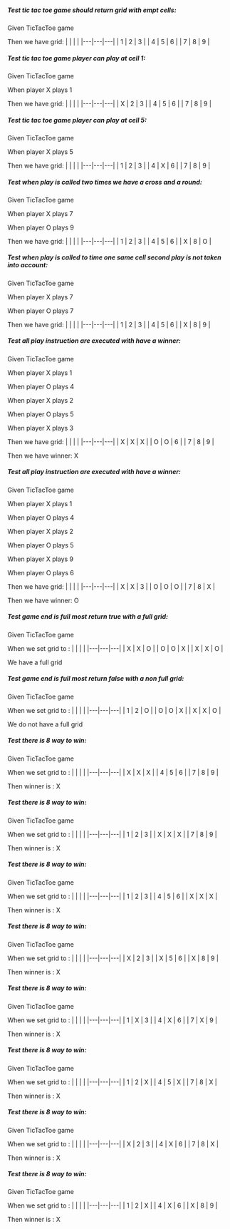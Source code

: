 ##### Test tic tac toe game should return grid with empt cells:

Given TicTacToe game

Then we have grid:
| | | |
|---|---|---|
| 1 | 2 | 3 |
| 4 | 5 | 6 |
| 7 | 8 | 9 |


##### Test tic tac toe game player can play at cell 1:

Given TicTacToe game

When player X plays 1

Then we have grid:
| | | |
|---|---|---|
| X | 2 | 3 |
| 4 | 5 | 6 |
| 7 | 8 | 9 |


##### Test tic tac toe game player can play at cell 5:

Given TicTacToe game

When player X plays 5

Then we have grid:
| | | |
|---|---|---|
| 1 | 2 | 3 |
| 4 | X | 6 |
| 7 | 8 | 9 |


##### Test when play is called two times we have a cross and a round:

Given TicTacToe game

When player X plays 7

When player O plays 9

Then we have grid:
| | | |
|---|---|---|
| 1 | 2 | 3 |
| 4 | 5 | 6 |
| X | 8 | O |


##### Test when play is called to time one same cell second play is not taken into account:

Given TicTacToe game

When player X plays 7

When player O plays 7

Then we have grid:
| | | |
|---|---|---|
| 1 | 2 | 3 |
| 4 | 5 | 6 |
| X | 8 | 9 |


##### Test all play instruction are executed with have a winner:

Given TicTacToe game

When player X plays 1

When player O plays 4

When player X plays 2

When player O plays 5

When player X plays 3

Then we have grid:
| | | |
|---|---|---|
| X | X | X |
| O | O | 6 |
| 7 | 8 | 9 |


Then we have winner: X

##### Test all play instruction are executed with have a winner:

Given TicTacToe game

When player X plays 1

When player O plays 4

When player X plays 2

When player O plays 5

When player X plays 9

When player O plays 6

Then we have grid:
| | | |
|---|---|---|
| X | X | 3 |
| O | O | O |
| 7 | 8 | X |


Then we have winner: O

##### Test game end is full most return true with a full grid:

Given TicTacToe game

When we set grid to :
| | | |
|---|---|---|
| X | X | O |
| O | O | X |
| X | X | O |


We  have a full grid

##### Test game end is full most return false with a non full grid:

Given TicTacToe game

When we set grid to :
| | | |
|---|---|---|
| 1 | 2 | O |
| O | O | X |
| X | X | O |


We do not have a full grid

##### Test there is 8 way to win:

Given TicTacToe game

When we set grid to :
| | | |
|---|---|---|
| X | X | X |
| 4 | 5 | 6 |
| 7 | 8 | 9 |


Then winner is : X

##### Test there is 8 way to win:

Given TicTacToe game

When we set grid to :
| | | |
|---|---|---|
| 1 | 2 | 3 |
| X | X | X |
| 7 | 8 | 9 |


Then winner is : X

##### Test there is 8 way to win:

Given TicTacToe game

When we set grid to :
| | | |
|---|---|---|
| 1 | 2 | 3 |
| 4 | 5 | 6 |
| X | X | X |


Then winner is : X

##### Test there is 8 way to win:

Given TicTacToe game

When we set grid to :
| | | |
|---|---|---|
| X | 2 | 3 |
| X | 5 | 6 |
| X | 8 | 9 |


Then winner is : X

##### Test there is 8 way to win:

Given TicTacToe game

When we set grid to :
| | | |
|---|---|---|
| 1 | X | 3 |
| 4 | X | 6 |
| 7 | X | 9 |


Then winner is : X

##### Test there is 8 way to win:

Given TicTacToe game

When we set grid to :
| | | |
|---|---|---|
| 1 | 2 | X |
| 4 | 5 | X |
| 7 | 8 | X |


Then winner is : X

##### Test there is 8 way to win:

Given TicTacToe game

When we set grid to :
| | | |
|---|---|---|
| X | 2 | 3 |
| 4 | X | 6 |
| 7 | 8 | X |


Then winner is : X

##### Test there is 8 way to win:

Given TicTacToe game

When we set grid to :
| | | |
|---|---|---|
| 1 | 2 | X |
| 4 | X | 6 |
| X | 8 | 9 |


Then winner is : X

